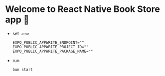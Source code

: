 # Welcome to React Native Book Store app 👋

- set `.env`
   ```shell
   EXPO_PUBLIC_APPWRITE_ENDPOINT=""
   EXPO_PUBLIC_APPWRITE_PROJECT_ID=""
   EXPO_PUBLIC_APPWRITE_PACKAGE_NAME=""
   ```

- run
   ```shell
   bun start
   ```